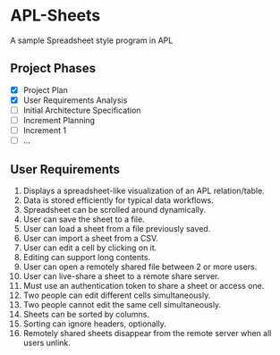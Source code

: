 # APL-Sheets

A sample Spreadsheet style program in APL

## Project Phases

- [x] Project Plan
- [x] User Requirements Analysis
- [ ] Initial Architecture Specification
- [ ] Increment Planning
- [ ] Increment 1
- [ ] ...

## User Requirements

1. Displays a spreadsheet-like visualization of an APL relation/table.
2. Data is stored efficiently for typical data workflows.
3. Spreadsheet can be scrolled around dynamically.
4. User can save the sheet to a file.
5. User can load a sheet from a file previously saved.
6. User can import a sheet from a CSV.
7. User can edit a cell by clicking on it.
8. Editing can support long contents.
9. User can open a remotely shared file between 2 or more users.
10. User can live-share a sheet to a remote share server.
11. Must use an authentication token to share a sheet or access one.
12. Two people can edit different cells simultaneously.
13. Two people cannot edit the same cell simultaneously.
14. Sheets can be sorted by columns.
15. Sorting can ignore headers, optionally.
16. Remotely shared sheets disappear from the remote server when all users unlink.


